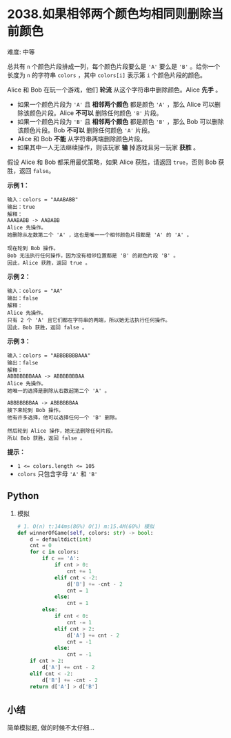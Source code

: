 # 2038.如果相邻两个颜色均相同则删除当前颜色

难度: 中等

总共有 `n` 个颜色片段排成一列，每个颜色片段要么是 `'A'` 要么是 `'B'` 。给你一个长度为 `n` 的字符串 `colors` ，其中 `colors[i]` 表示第 `i` 个颜色片段的颜色。

Alice 和 Bob 在玩一个游戏，他们 **轮流** 从这个字符串中删除颜色。Alice **先手** 。

- 如果一个颜色片段为 `'A'` 且 **相邻两个颜色** 都是颜色 `'A'` ，那么 Alice 可以删除该颜色片段。Alice **不可以** 删除任何颜色 `'B'` 片段。
- 如果一个颜色片段为 `'B'` 且 **相邻两个颜色** 都是颜色 `'B'` ，那么 Bob 可以删除该颜色片段。Bob **不可以** 删除任何颜色 `'A'` 片段。
- Alice 和 Bob **不能** 从字符串两端删除颜色片段。
- 如果其中一人无法继续操作，则该玩家 **输** 掉游戏且另一玩家 **获胜** 。

假设 Alice 和 Bob 都采用最优策略，如果 Alice 获胜，请返回 `true`，否则 Bob 获胜，返回 `false`。

 

**示例 1：**

```
输入：colors = "AAABABB"
输出：true
解释：
AAABABB -> AABABB
Alice 先操作。
她删除从左数第二个 'A' ，这也是唯一一个相邻颜色片段都是 'A' 的 'A' 。

现在轮到 Bob 操作。
Bob 无法执行任何操作，因为没有相邻位置都是 'B' 的颜色片段 'B' 。
因此，Alice 获胜，返回 true 。
```

**示例 2：**

```
输入：colors = "AA"
输出：false
解释：
Alice 先操作。
只有 2 个 'A' 且它们都在字符串的两端，所以她无法执行任何操作。
因此，Bob 获胜，返回 false 。
```

**示例 3：**

```
输入：colors = "ABBBBBBBAAA"
输出：false
解释：
ABBBBBBBAAA -> ABBBBBBBAA
Alice 先操作。
她唯一的选择是删除从右数起第二个 'A' 。

ABBBBBBBAA -> ABBBBBBAA
接下来轮到 Bob 操作。
他有许多选择，他可以选择任何一个 'B' 删除。

然后轮到 Alice 操作，她无法删除任何片段。
所以 Bob 获胜，返回 false 。
```

 

**提示：**

- `1 <= colors.length <= 105`
- `colors` 只包含字母 `'A'` 和 `'B'`

## Python

1. 模拟

   ```python
   # 1. O(n) t:144ms(86%) O(1) m:15.4M(60%) 模拟
   def winnerOfGame(self, colors: str) -> bool:
       d = defaultdict(int)
       cnt = 0
       for c in colors:
           if c == 'A':
               if cnt > 0:
                   cnt += 1
               elif cnt < -2:
                   d['B'] += -cnt - 2
                   cnt = 1
               else:
                   cnt = 1
           else:
               if cnt < 0:
                   cnt -= 1
               elif cnt > 2:
                   d['A'] += cnt - 2
                   cnt = -1
               else:
                   cnt = -1
       if cnt > 2:
           d['A'] += cnt - 2
       elif cnt < -2:
           d['B'] += -cnt - 2
       return d['A'] > d['B']
   ```

## 小结

简单模拟题, 做的时候不太仔细...